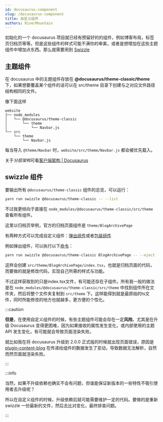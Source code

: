 ```yaml
---
id: docusaurus-component
slug: /docusaurus-component
title: 自定义组件
authors: RiverMountain
---
```


初始化的一个 docusaurus 项目就已经有预留好的的组件，例如博客布局，标签页归档页等等。但是这些组件的样式可能不满你的审美，或者是想增加在这些主题组件中增加点东西。那么就需要用到 [Swizzle](https://docusaurus.io/zh-CN/docs/swizzling)

## 主题组件

在 docusaurus 中的主题组件存放在 **@docusaurus/theme-classic/theme** 下，如果想要覆盖某个组件的话可以在 src/theme 目录下创建与之对应文件路径结构相同的文件。

像下面这样

```
website
├── node_modules
│   └── @docusaurus/theme-classic
│       └── theme
│           └── Navbar.js
└── src
    └── theme
        └── Navbar.js
```

每当导入 `@theme/Navbar` 时，`website/src/theme/Navbar.js` 都会被优先载入。

关于*分层架构*可看[客户端架构 | Docusaurus](https://docusaurus.io/zh-CN/docs/advanced/client)

## swizzle 组件

要输出所有 `@docusaurus/theme-classic` 组件的总览，可以运行：

```sh
yarn run swizzle @docusaurus/theme-classic -- --list
```

不过我更倾向于直接在 `node_modules/@docusaurus/theme-classic/src/theme` 查看所有组件。

这里以归档页举例，官方的归档页面组件是 `theme/BlogArchivePage`

有两种方式可以完成自定义组件：[弹出组件](https://docusaurus.io/zh-CN/docs/swizzling#ejecting)或者[包装组件](https://docusaurus.io/zh-CN/docs/swizzling#wrapping)

例如弹出组件，可以执行以下[命令](https://docusaurus.io/zh-CN/docs/cli#docusaurus-swizzle)：

```sh
yarn run swizzle @docusaurus/theme-classic BlogArchivePage -- --eject --typescript
```

这样会创建 `src/theme/BlogArchivePage/index.tsx`，也就是归档页面的代码，而要做的就是修改代码，实现自己所需的样式与功能。

不过这样获取到的只是index.tsx文件，有可能还存在子组件。所有我一般的做法是在 `node_modules/@docusaurus/theme-classic/src/theme` 中找到组件所在文件夹，然后将整个文件夹复制到 `src/theme` 下。这样能得到就是最原始的ts文件，同时所能修改的地方也就越多，更方便的个性化。

:::caution

**但是**，在使用自定义组件的时候，有些主题组件可能会存在一定**风险**。尤其是在升级 Docusaurus 变得更困难，因为如果接收的属性发生变化，或内部使用的主题 API 发生变化，有可能就会导致页面渲染失败。

就比如我在将 docusaurus 升级到 2.0.0 正式版的时候就出现页面错误，原因是 [plugin-content-blog](https://docusaurus.io/zh-CN/docs/api/plugins/@docusaurus/plugin-content-blog) 在传递给组件的数据发生了变动，导致数据无法解析，自然而然页面就渲染失败。

:::

:::info

当然，如果不升级依赖也确实不会有问题，但谁能保证新版本的一些特性不吸引使用者去升级呢？

所以在自定义组件的时候，升级依赖后就可能需要维护一定的代码。要做的是重新 swizzle 一份最新的文件，然后去比对变化，最终排查问题。

:::
